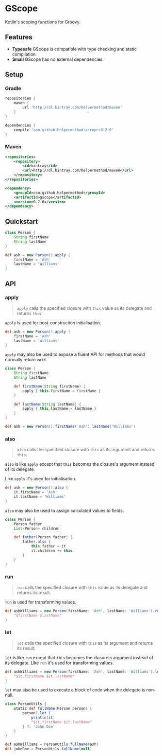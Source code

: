 # GScope

Kotlin's scoping functions for Groovy.

## Features

* **Typesafe** GScope is compatible with type checking and static compilation.
* **Small** GScope has no external dependencies.

## Setup

### Gradle

```groovy
repositories {
    maven {
        url 'http://dl.bintray.com/helpermethod/maven'
    }
}

dependencies {
    compile 'com.github.helpermethod:gscope:0.2.0'
}
```

### Maven

```xml
<repositories>
    <repository>
        <id>bintray</id>
        <url>http://dl.bintray.com/helpermethod/maven</url>
    </repository>
</repositories>

<dependency>
    <groupId>com.github.helpermethod</groupId>
    <artifactId>gscope</artifactId>
    <version>0.2.0</version>
</dependency>
```

## Quickstart

```groovy
class Person {
    String firstName
    String lastName
}

def ash = new Person().apply {
    firstName = 'Ash'
    lastName = 'Williams'
}
```

## API

### apply

> `apply` calls the specified closure with `this` value as its delegate and returns `this`.

`apply` is used for post-construction initialisation.

```groovy
def ash = new Person().apply {
    firstName = 'Ash'
    lastName = 'Williams'
}
```

`apply` may also be used to expose a fluent API for methods that would normally return `void`.

```groovy
class Person {
    String firstName
    String lastName

    def firstName(String firstName) {
        apply { this.firstName = firstName }
    }

    def lastName(String lastName) {
        apply { this.lastName = lastName }
    }
}

def ash = new Person().firstName('Ash').lastName('Williams')
```

### also

> `also` calls the specified closure with `this` as its argument and returns `this`.

`also` is like `apply` except that `this` becomes the closure's argument instead of its delegate.

Like `apply` it's used for initialisation.

```groovy
def ash = new Person().also {
    it.firstName = 'Ash'
    it.lastName = 'Williams'
}
```

`also` may also be used to assign calculated values to fields.

```groovy
class Person {
    Person father
    List<Person> children

    def father(Person father) {
        father.also {
            this.father = it
            it.children += this
        }
    }
}
```

### run

> `run` calls the specified closure with `this` value as its delegate and returns its result.

`run` is used for transforming values.

```groovy
def ashWilliams = new Person(firstName: 'Ash', lastName: 'Williams').run {
    "$firstName $lastName"
}
```

### let

> `let` calls the specified closure with `this` as its argument and returns its result.

`let` is like `run` except that `this` becomes the closure's argument instead of its delegate.
Like `run` it's used for transforming values.

```groovy
def ashWilliams = new Person(firstName: 'Ash', lastName: 'Williams').let {
    "$it.firstName $it.lastName"
}
```

`let` may also be used to execute a block of code when the delegate is non-null.

```groovy
class PersonUtils {
    static def fullName(Person person) {
        person?.let {
            println(it)
            "$it.firstName $it.lastName"
        } ?: 'John Doe'
    }
}

def ashWilliams = PersonUtils.fullName(ash)
def johnDoe = PersonUtils.fullName(null)
```
